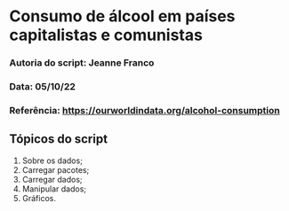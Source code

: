 # Consumo de álcool em países capitalistas e comunistas

### Autoria do script: Jeanne Franco
### Data: 05/10/22
### Referência: https://ourworldindata.org/alcohol-consumption

## Tópicos do script

1. Sobre os dados;
2. Carregar pacotes;
3. Carregar dados;
4. Manipular dados;
5. Gráficos.
